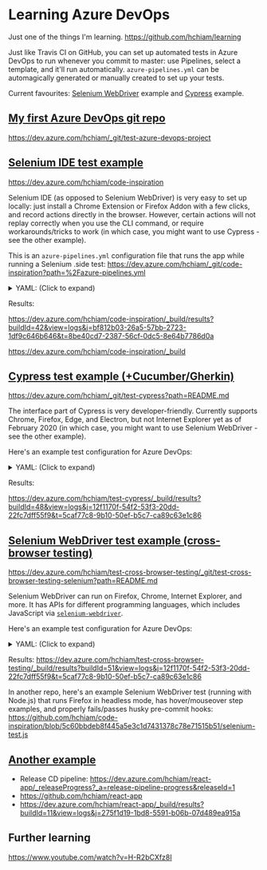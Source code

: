 # Learning Azure DevOps

Just one of the things I'm learning. <https://github.com/hchiam/learning>

Just like Travis CI on GitHub, you can set up automated tests in Azure DevOps to run whenever you commit to master: use Pipelines, select a template, and it'll run automatically. `azure-pipelines.yml` can be automagically generated or manually created to set up your tests.

Current favourites: [Selenium WebDriver](https://dev.azure.com/hchiam/test-cross-browser-testing/_git/test-cross-browser-testing-selenium?path=%2Fazure-pipelines.yml) example and [Cypress](https://dev.azure.com/hchiam/test-cypress/_git/test-cypress?path=%2Fazure-pipelines.yml) example.

## [My first Azure DevOps git repo](https://dev.azure.com/hchiam/_git/test-azure-devops-project)

<https://dev.azure.com/hchiam/_git/test-azure-devops-project>

## [Selenium IDE test example](https://dev.azure.com/hchiam/code-inspiration)

<https://dev.azure.com/hchiam/code-inspiration>

Selenium IDE (as opposed to Selenium WebDriver) is very easy to set up locally: just install a Chrome Extension or Firefox Addon with a few clicks, and record actions directly in the browser. However, certain actions will not replay correctly when you use the CLI command, or require workarounds/tricks to work (in which case, you might want to use Cypress - see the other example).

This is an `azure-pipelines.yml` configuration file that runs the app while running a Selenium .side test: <https://dev.azure.com/hchiam/_git/code-inspiration?path=%2Fazure-pipelines.yml>

<details>

<summary>YAML: (Click to expand)</summary>

```yaml
trigger:
- master

pool:
  vmImage: 'ubuntu-latest'
  name: Azure Pipelines
  demands: npm

stages:
- stage: Test
  jobs:
  - job: TestJob
    displayName: Agent Job 1
    steps:
    - task: Npm@1
      displayName: install
      inputs:
        verbose: false

    - task: Npm@1
      displayName: 'install chromedriver'
      inputs:
        command: custom
        verbose: false
        customCommand: 'install chromedriver'

    - task: Npm@1
      displayName: 'install selenium-side-runner'
      inputs:
        command: custom
        verbose: false
        customCommand: 'install selenium-side-runner'

    - task: Npm@1
      displayName: 'install react-scripts'
      inputs:
        command: custom
        verbose: false
        customCommand: 'install react-scripts'

    - script: 'npx react-scripts build'
      displayName: 'build (npx)'

    - script: 'npx react-scripts start & npm run side-test'
      displayName: 'start (npx) & side-test'
```

</details>

Results:

<https://dev.azure.com/hchiam/code-inspiration/_build/results?buildId=42&view=logs&j=bf812b03-26a5-57bb-2723-1df9c646b646&t=8be40cd7-2387-56cf-0dc5-8e64b7786d0a>

<https://dev.azure.com/hchiam/code-inspiration/_build>

## [Cypress test example (+Cucumber/Gherkin)](https://dev.azure.com/hchiam/_git/test-cypress?path=README.md)

<https://dev.azure.com/hchiam/_git/test-cypress?path=README.md>

The interface part of Cypress is very developer-friendly. Currently supports Chrome, Firefox, Edge, and Electron, but not Internet Explorer yet as of February 2020 (in which case, you might want to use Selenium WebDriver - see the other example).

Here's an example test configuration for Azure DevOps:

<details>

<summary>YAML: (Click to expand)</summary>

```yml
trigger:
- master

pool:
  vmImage: 'ubuntu-latest'

steps:
- task: NodeTool@0
  inputs:
    versionSpec: '10.x'
  displayName: 'Install Node.js'

- script: npm install
  displayName: 'Install Dependencies'

- script: npx cypress run
  displayName: 'Run Cypress Test'
```

</details>

Results:

<https://dev.azure.com/hchiam/test-cypress/_build/results?buildId=48&view=logs&j=12f1170f-54f2-53f3-20dd-22fc7dff55f9&t=5caf77c8-9b10-50ef-b5c7-ca89c63e1c86>

## [Selenium WebDriver test example (cross-browser testing)](https://dev.azure.com/hchiam/test-cross-browser-testing/_git/test-cross-browser-testing-selenium?path=README.md)

<https://dev.azure.com/hchiam/test-cross-browser-testing/_git/test-cross-browser-testing-selenium?path=README.md>

Selenium WebDriver can run on Firefox, Chrome, Internet Explorer, and more. It has APIs for different programming languages, which includes JavaScript via [`selenium-webdriver`](https://www.npmjs.com/package/selenium-webdriver#installation).

Here's an example test configuration for Azure DevOps:

<details>

<summary>YAML: (Click to expand)</summary>

```yml
trigger:
- master

pool:
  vmImage: 'ubuntu-latest'

steps:
- task: NodeTool@0
  inputs:
    versionSpec: '10.x'
  displayName: 'Install Node.js'

- script: npm install
  displayName: 'Install Dependencies'

- script: node index
  displayName: 'Run Selenium WebDriver Test'
```

</details>

Results: <https://dev.azure.com/hchiam/test-cross-browser-testing/_build/results?buildId=51&view=logs&j=12f1170f-54f2-53f3-20dd-22fc7dff55f9&t=5caf77c8-9b10-50ef-b5c7-ca89c63e1c86>

In another repo, here's an example Selenium WebDriver test (running with Node.js) that runs Firefox in headless mode, has hover/mouseover step examples, and properly fails/passes husky pre-commit hooks: <https://github.com/hchiam/code-inspiration/blob/5c60bbdeb8f445a5e3c1d7431378c78e71515b51/selenium-test.js>

## [Another example](https://dev.azure.com/hchiam/react-app/_releaseProgress?_a=release-pipeline-progress&releaseId=1)

- Release CD pipeline: <https://dev.azure.com/hchiam/react-app/_releaseProgress?_a=release-pipeline-progress&releaseId=1>
- <https://github.com/hchiam/react-app>
- <https://dev.azure.com/hchiam/react-app/_build/results?buildId=11&view=logs&j=275f1d19-1bd8-5591-b06b-07d489ea915a>

## Further learning

<https://www.youtube.com/watch?v=H-R2bCXfz8I>
